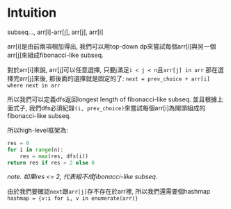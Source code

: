 # Intuition


subseq..., arr[i]-arr[j], arr[j], arr[i]

arr[i]是由前兩項相加得出, 我們可以用top-down dp來嘗試每個arr[i]與另一個arr[j]來組成fibonacci-like subseq.

對於arr[i]來說, arr[j]可以任意選擇, 只要j滿足`i < j < n`且`arr[j] in arr`
那在選擇完arr[j]來後, 那後面的選擇就是固定的了:
`next = prev_choice + arr[i] where next in arr`

所以我們可以定義dfs返回longest length of fibonacci-like subseq.
並且根據上面式子, 我們dfs必須紀錄`(i, prev_choice)`來嘗試每個arr[i]為開頭組成的fibonacci-like subseq.

所以high-level框架為:
```py
res = 0
for i in range(n):
    res = max(res, dfs(i))
return res if res > 2 else 0
```
*note. 如果res <= 2, 代表組不成fibonacci-like subseq.*

由於我們要確認`next`跟`arr[j]`存不存在於arr裡, 所以我們還需要個hashmap
`hashmap = {v:i for i, v in enumerate(arr)}`
